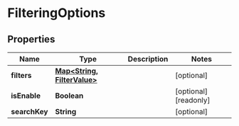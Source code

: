 

# FilteringOptions


## Properties

| Name | Type | Description | Notes |
|------------ | ------------- | ------------- | -------------|
|**filters** | [**Map&lt;String, FilterValue&gt;**](FilterValue.md) |  |  [optional] |
|**isEnable** | **Boolean** |  |  [optional] [readonly] |
|**searchKey** | **String** |  |  [optional] |



